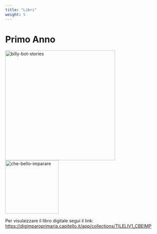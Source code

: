 ```yaml
---
title: "Libri"
weight: 5
---
```


# Primo Anno

<a href="https://it-content.pearson.com/products/05c043f5-8cb2-4d6a-8647-5eb3240112be/9788861617094A_flipbook/index.html">
    <img src="https://it.pearson.com/content/dam/region-core/italy/pearson-italy/images/Proposte-editoriali/Pearson-materiali-novit%C3%A0-editoriali-BillyBot.png" alt="billy-bot-stories" width="350px"/>
</a>

<a href="https://www.capitello.it/libri/che-bello-e-imparare/](https://digimparoprimaria.capitello.it/app/collections/TILELIV1_CBEIMP">
    <img src="https://www.capitello.it/wp-content/uploads/libri-images/Che_bello_IMPARARE_1A_metodo-1-214x265.jpg" alt="che-bello-imparare" width="170px"/>
</a>

Per visulaizzare il libro digitale segui il link: https://digimparoprimaria.capitello.it/app/collections/TILELIV1_CBEIMP



